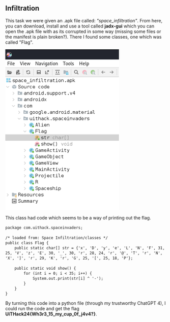 ## Infiltration
This task we were given an .apk file called: *"space_infiltration"*. From here, you can download, install and use a tool called **jadx-gui** which you can open the .apk file with as its corrupted in some way (missing some files or the manifest is plain broken?). There I found some classes, one which was called "Flag".

![alt text](Pictures\image.png)

This class had code which seems to be a way of printing out the flag.

```
package com.uithack.spaceinvaders;

/* loaded from: Space Infiltration/classes */
public class Flag {
    public static char[] str = {'x', 'D', 'y', 'e', 'L', 'N', 'F', 31, 25, 'V', 'z', 'E', 30, '_', 30, 'r', 28, 24, 'r', '@', 'T', 'r', 'N', 'X', ']', 'r', 29, 'K', 'r', 'G', 25, '[', 25, 18, 'P'};

    public static void show() {
        for (int i = 0; i < 35; i++) {
            System.out.print(str[i] ^ '-');
        }
    }
}
```

By turning this code into a python file (through my trustworthy ChatGPT 4), I could run the code and get the flag **UiTHack24{Wh3r3_15_my_cup_0f_j4v4?}**.


